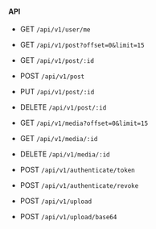 
#### API

- GET `/api/v1/user/me`
- GET `/api/v1/post?offset=0&limit=15`
- GET `/api/v1/post/:id`
- POST `/api/v1/post`
- PUT `/api/v1/post/:id`
- DELETE `/api/v1/post/:id`

- GET `/api/v1/media?offset=0&limit=15`
- GET `/api/v1/media/:id`
- DELETE `/api/v1/media/:id`

- POST `/api/v1/authenticate/token`
- POST `/api/v1/authenticate/revoke`

- POST `/api/v1/upload`
- POST `/api/v1/upload/base64`
